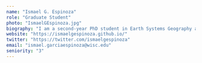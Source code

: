 ```yaml
---
name: "Ismael G. Espinoza"
role: "Graduate Student"
photo: "IsmaelGEspinoza.jpg"
biography: "I am a second-year PhD student in Earth Systems Geography and Fulbright Scholar from Colombia. My research interests revolve around Quaternary ecology and climate-mediated vegetation dynamics. My PhD research project includes using ancient environmental DNA (aeDNA) and pollen records to understand vegetation responses to anthropogenic impacts."
website: "https://ismaelgespinoza.github.io/"
twitter: "https://twitter.com/ismaelgespinoza"
email: "ismael.garciaespinoza@wisc.edu"
seniority: "3"
---
```

